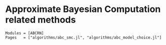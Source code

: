 
# Approximate Bayesian Computation related methods

```@autodocs
Modules = [ABCRN]
Pages   = ["algorithms/abc_smc.jl", "algorithms/abc_model_choice.jl"]
```

